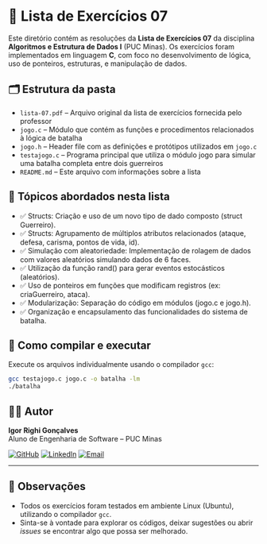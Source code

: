 # 📘 Lista de Exercícios 07

Este diretório contém as resoluções da **Lista de Exercícios 07** da disciplina **Algoritmos e Estrutura de Dados I** (PUC Minas). Os exercícios foram implementados em linguagem **C**, com foco no desenvolvimento de lógica, uso de ponteiros, estruturas, e manipulação de dados.

## 🗂️ Estrutura da pasta

- `lista-07.pdf` – Arquivo original da lista de exercícios fornecida pelo professor  
- `jogo.c` – Módulo que contém as funções e procedimentos relacionados à lógica de batalha  
- `jogo.h` – Header file com as definições e protótipos utilizados em `jogo.c`
- `testajogo.c` – Programa principal que utiliza o módulo jogo para simular uma batalha completa entre dois guerreiros
- `README.md` – Este arquivo com informações sobre a lista

## 📌 Tópicos abordados nesta lista

- ✅ Structs: Criação e uso de um novo tipo de dado composto (struct Guerreiro).
- ✅ Structs: Agrupamento de múltiplos atributos relacionados (ataque, defesa, carisma, pontos de vida, id).
- ✅ Simulação com aleatoriedade: Implementação de rolagem de dados com valores aleatórios simulando dados de 6 faces.
- ✅ Utilização da função rand() para gerar eventos estocásticos (aleatórios).
- ✅ Uso de ponteiros em funções que modificam registros (ex: criaGuerreiro, ataca).
- ✅ Modularização: Separação do código em módulos (jogo.c e jogo.h).
- ✅ Organização e encapsulamento das funcionalidades do sistema de batalha.

## 🧪 Como compilar e executar

Execute os arquivos individualmente usando o compilador `gcc`:

```bash
gcc testajogo.c jogo.c -o batalha -lm
./batalha
```

## 👨‍💻 Autor

**Igor Righi Gonçalves**  
Aluno de Engenharia de Software – PUC Minas  

[![GitHub](https://img.shields.io/badge/GitHub-100000?style=for-the-badge&logo=github&logoColor=white)](https://github.com/righigor) [![LinkedIn](https://img.shields.io/badge/LinkedIn-0077B5?style=for-the-badge&logo=linkedin&logoColor=white)](https://www.linkedin.com/in/igor-righi/) [![Email](https://img.shields.io/badge/Email-D14836?style=for-the-badge&logo=gmail&logoColor=white)](mailto:righigordev@gmail.com)

---

## 📎 Observações

- Todos os exercícios foram testados em ambiente Linux (Ubuntu), utilizando o compilador `gcc`.
- Sinta-se à vontade para explorar os códigos, deixar sugestões ou abrir *issues* se encontrar algo que possa ser melhorado.
